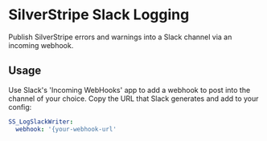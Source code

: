 # SilverStripe Slack Logging

Publish SilverStripe errors and warnings into a Slack channel via an incoming webhook.

## Usage

Use Slack's 'Incoming WebHooks' app to add a webhook to post into the channel of your choice. Copy the URL that Slack generates and add to your config:

```yaml
SS_LogSlackWriter:
  webhook: '{your-webhook-url'
```
